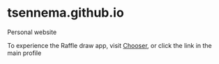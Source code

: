 # tsennema.github.io
Personal website

To experience the Raffle draw app, visit [Chooser](https://tsennema.github.io/chooser/spin.html), or click the link in the main profile
